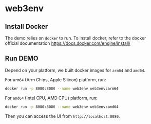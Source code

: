 # web3env

## Install Docker

The demo relies on `docker` to run. To install docker, refer to the docker official documentation <https://docs.docker.com/engine/install/>

## Run DEMO

Depend on your platform, we built docker images for `arm64` and `amd64`.

For `arm64` (Arm Chips, Apple Silicon) platform, run:

```bash
docker run -p 8080:8080 --name web3env web3env:arm64
```

For `amd64` (Intel CPU, AMD CPU) platform, run:

```bash
docker run -p 8080:8080 --name web3env web3env:amd64
```

Then you can access the UI from `http://localhost:8080`.
